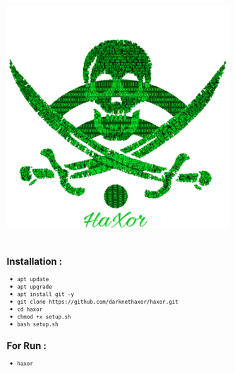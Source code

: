 <p align="center">
<a href="#"><img title="HAXOR" src="https://raw.githubusercontent.com/shariat1/dako-to-sahi/master/PicsArt_05-07-11.14.06.png?token=AKJCAT75HWCPRGL237W5EDS6WOV4K"></a>
</p>
<br>

## Installation :

* `apt update`
* `apt upgrade`
* `apt install git -y`
* `git clone https://github.com/darknethaxor/haxor.git`
* `cd haxor`
* `chmod +x setup.sh`
* `bash setup.sh`
##  For Run :
* `haxor`

